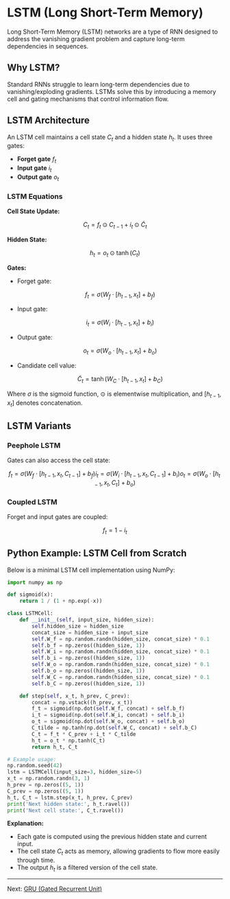 # LSTM (Long Short-Term Memory)

Long Short-Term Memory (LSTM) networks are a type of RNN designed to address the vanishing gradient problem and capture long-term dependencies in sequences.

## Why LSTM?

Standard RNNs struggle to learn long-term dependencies due to vanishing/exploding gradients. LSTMs solve this by introducing a memory cell and gating mechanisms that control information flow.

## LSTM Architecture

An LSTM cell maintains a cell state $`C_t`$ and a hidden state $`h_t`$. It uses three gates:
- **Forget gate** $`f_t`$
- **Input gate** $`i_t`$
- **Output gate** $`o_t`$

### LSTM Equations

**Cell State Update:**
```math
C_t = f_t \odot C_{t-1} + i_t \odot \tilde{C}_t
```

**Hidden State:**
```math
h_t = o_t \odot \tanh(C_t)
```

**Gates:**
- Forget gate:
  ```math
  f_t = \sigma(W_f \cdot [h_{t-1}, x_t] + b_f)
  ```
- Input gate:
  ```math
  i_t = \sigma(W_i \cdot [h_{t-1}, x_t] + b_i)
  ```
- Output gate:
  ```math
  o_t = \sigma(W_o \cdot [h_{t-1}, x_t] + b_o)
  ```
- Candidate cell value:
  ```math
  \tilde{C}_t = \tanh(W_C \cdot [h_{t-1}, x_t] + b_C)
  ```

Where $`\sigma`$ is the sigmoid function, $`\odot`$ is elementwise multiplication, and $`[h_{t-1}, x_t]`$ denotes concatenation.

## LSTM Variants

### Peephole LSTM
Gates can also access the cell state:
```math
f_t = \sigma(W_f \cdot [h_{t-1}, x_t, C_{t-1}] + b_f)
i_t = \sigma(W_i \cdot [h_{t-1}, x_t, C_{t-1}] + b_i)
o_t = \sigma(W_o \cdot [h_{t-1}, x_t, C_t] + b_o)
```

### Coupled LSTM
Forget and input gates are coupled:
```math
f_t = 1 - i_t
```

## Python Example: LSTM Cell from Scratch

Below is a minimal LSTM cell implementation using NumPy:

```python
import numpy as np

def sigmoid(x):
    return 1 / (1 + np.exp(-x))

class LSTMCell:
    def __init__(self, input_size, hidden_size):
        self.hidden_size = hidden_size
        concat_size = hidden_size + input_size
        self.W_f = np.random.randn(hidden_size, concat_size) * 0.1
        self.b_f = np.zeros((hidden_size, 1))
        self.W_i = np.random.randn(hidden_size, concat_size) * 0.1
        self.b_i = np.zeros((hidden_size, 1))
        self.W_o = np.random.randn(hidden_size, concat_size) * 0.1
        self.b_o = np.zeros((hidden_size, 1))
        self.W_C = np.random.randn(hidden_size, concat_size) * 0.1
        self.b_C = np.zeros((hidden_size, 1))

    def step(self, x_t, h_prev, C_prev):
        concat = np.vstack((h_prev, x_t))
        f_t = sigmoid(np.dot(self.W_f, concat) + self.b_f)
        i_t = sigmoid(np.dot(self.W_i, concat) + self.b_i)
        o_t = sigmoid(np.dot(self.W_o, concat) + self.b_o)
        C_tilde = np.tanh(np.dot(self.W_C, concat) + self.b_C)
        C_t = f_t * C_prev + i_t * C_tilde
        h_t = o_t * np.tanh(C_t)
        return h_t, C_t

# Example usage:
np.random.seed(42)
lstm = LSTMCell(input_size=3, hidden_size=5)
x_t = np.random.randn(3, 1)
h_prev = np.zeros((5, 1))
C_prev = np.zeros((5, 1))
h_t, C_t = lstm.step(x_t, h_prev, C_prev)
print('Next hidden state:', h_t.ravel())
print('Next cell state:', C_t.ravel())
```

**Explanation:**
- Each gate is computed using the previous hidden state and current input.
- The cell state $`C_t`$ acts as memory, allowing gradients to flow more easily through time.
- The output $`h_t`$ is a filtered version of the cell state.

---

Next: [GRU (Gated Recurrent Unit)](03_GRU.md) 